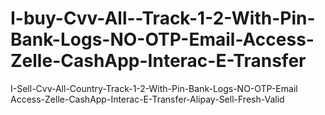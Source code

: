 # I-buy-Cvv-All--Track-1-2-With-Pin-Bank-Logs-NO-OTP-Email-Access-Zelle-CashApp-Interac-E-Transfer
I-Sell-Cvv-All-Country-Track-1-2-With-Pin-Bank-Logs-NO-OTP-Email Access-Zelle-CashApp-Interac-E-Transfer-Alipay-Sell-Fresh-Valid
